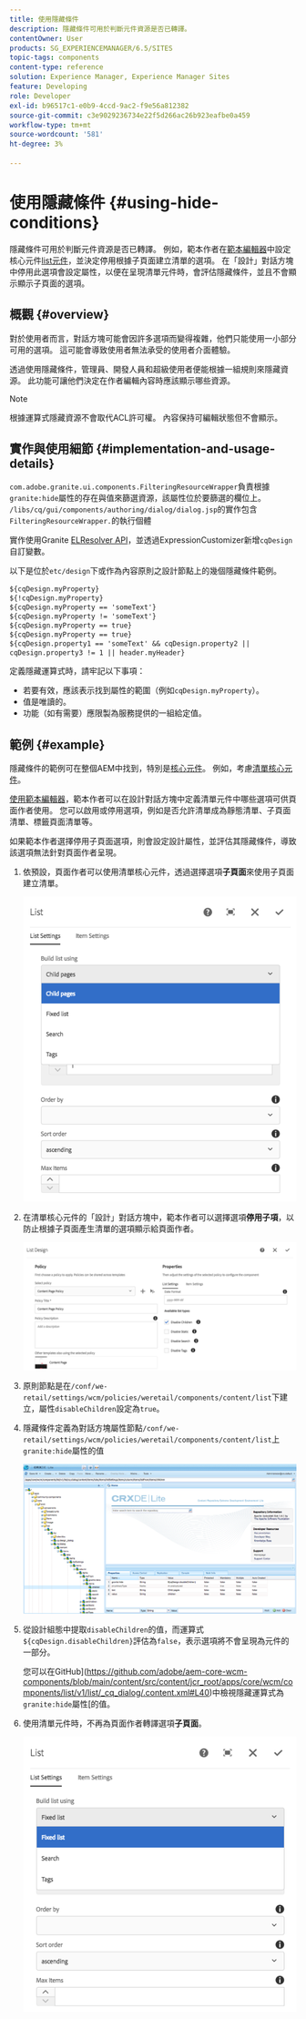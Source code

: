 ```yaml
---
title: 使用隱藏條件
description: 隱藏條件可用於判斷元件資源是否已轉譯。
contentOwner: User
products: SG_EXPERIENCEMANAGER/6.5/SITES
topic-tags: components
content-type: reference
solution: Experience Manager, Experience Manager Sites
feature: Developing
role: Developer
exl-id: b96517c1-e0b9-4ccd-9ac2-f9e56a812382
source-git-commit: c3e9029236734e22f5d266ac26b923eafbe0a459
workflow-type: tm+mt
source-wordcount: '581'
ht-degree: 3%

---
```


# 使用隱藏條件 {#using-hide-conditions}

隱藏條件可用於判斷元件資源是否已轉譯。 例如，範本作者在[範本編輯器](/help/sites-authoring/templates.md)中設定核心元件[list元件](https://experienceleague.adobe.com/docs/experience-manager-core-components/using/wcm-components/list.html)，並決定停用根據子頁面建立清單的選項。 在「設計」對話方塊中停用此選項會設定屬性，以便在呈現清單元件時，會評估隱藏條件，並且不會顯示顯示子頁面的選項。

## 概觀 {#overview}

對於使用者而言，對話方塊可能會因許多選項而變得複雜，他們只能使用一小部分可用的選項。 這可能會導致使用者無法承受的使用者介面體驗。

透過使用隱藏條件，管理員、開發人員和超級使用者便能根據一組規則來隱藏資源。 此功能可讓他們決定在作者編輯內容時應該顯示哪些資源。

>[!NOTE]
>
>根據運算式隱藏資源不會取代ACL許可權。 內容保持可編輯狀態但不會顯示。

## 實作與使用細節 {#implementation-and-usage-details}

`com.adobe.granite.ui.components.FilteringResourceWrapper`負責根據`granite:hide`屬性的存在與值來篩選資源，該屬性位於要篩選的欄位上。 `/libs/cq/gui/components/authoring/dialog/dialog.jsp`的實作包含`FilteringResourceWrapper.`的執行個體

實作使用Granite [ELResolver API](https://developer.adobe.com/experience-manager/reference-materials/6-5/granite-ui/api/jcr_root/libs/granite/ui/docs/server/el.html)，並透過ExpressionCustomizer新增`cqDesign`自訂變數。

以下是位於`etc/design`下或作為內容原則之設計節點上的幾個隱藏條件範例。

```
${cqDesign.myProperty}
${!cqDesign.myProperty}
${cqDesign.myProperty == 'someText'}
${cqDesign.myProperty != 'someText'}
${cqDesign.myProperty == true}
${cqDesign.myProperty == true}
${cqDesign.property1 == 'someText' && cqDesign.property2 || cqDesign.property3 != 1 || header.myHeader}
```

定義隱藏運算式時，請牢記以下事項：

* 若要有效，應該表示找到屬性的範圍（例如`cqDesign.myProperty`）。
* 值是唯讀的。
* 功能（如有需要）應限製為服務提供的一組給定值。

## 範例 {#example}

隱藏條件的範例可在整個AEM中找到，特別是[核心元件](https://experienceleague.adobe.com/docs/experience-manager-core-components/using/introduction.html?lang=zh-hant)。 例如，考慮[清單核心元件](https://experienceleague.adobe.com/docs/experience-manager-core-components/using/wcm-components/list.html)。

[使用範本編輯器](/help/sites-authoring/templates.md)，範本作者可以在設計對話方塊中定義清單元件中哪些選項可供頁面作者使用。 您可以啟用或停用選項，例如是否允許清單成為靜態清單、子頁面清單、標籤頁面清單等。

如果範本作者選擇停用子頁面選項，則會設定設計屬性，並評估其隱藏條件，導致該選項無法針對頁面作者呈現。

1. 依預設，頁面作者可以使用清單核心元件，透過選擇選項&#x200B;**子頁面**&#x200B;來使用子頁面建立清單。

   ![chlimage_1-218](assets/chlimage_1-218.png)

1. 在清單核心元件的「設計」對話方塊中，範本作者可以選擇選項&#x200B;**停用子項**，以防止根據子頁面產生清單的選項顯示給頁面作者。

   ![chlimage_1-219](assets/chlimage_1-219.png)

1. 原則節點是在`/conf/we-retail/settings/wcm/policies/weretail/components/content/list`下建立，屬性`disableChildren`設定為`true`。
1. 隱藏條件定義為對話方塊屬性節點`/conf/we-retail/settings/wcm/policies/weretail/components/content/list`上`granite:hide`屬性的值

   ![chlimage_1-220](assets/chlimage_1-220.png)

1. 從設計組態中提取`disableChildren`的值，而運算式`${cqDesign.disableChildren}`評估為`false`，表示選項將不會呈現為元件的一部分。

   您可以在GitHub](https://github.com/adobe/aem-core-wcm-components/blob/main/content/src/content/jcr_root/apps/core/wcm/components/list/v1/list/_cq_dialog/.content.xml#L40)中檢視隱藏運算式為`granite:hide`屬性[的值。

1. 使用清單元件時，不再為頁面作者轉譯選項&#x200B;**子頁面**。

   ![chlimage_1-221](assets/chlimage_1-221.png)
